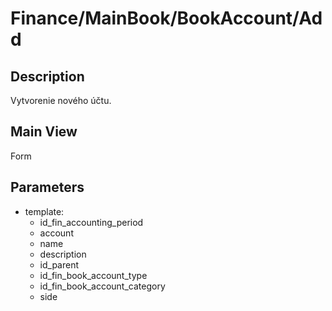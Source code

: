 # Finance/MainBook/BookAccount/Add

## Description

Vytvorenie nového účtu.

## Main View

Form

## Parameters

* template:
  * id_fin_accounting_period
  * account
  * name
  * description
  * id_parent
  * id_fin_book_account_type
  * id_fin_book_account_category
  * side
